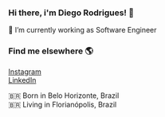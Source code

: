 ### Hi there, i'm Diego Rodrigues! 👋

🔭 I’m currently working as Software Engineer

  
### Find me elsewhere 🌎 

[Instagram](https://instagram.com/dihhbattistella) <br>
[LinkedIn](https://www.linkedin.com/in/diego-rodrigues-9b99228a)

🇧🇷 Born in Belo Horizonte, Brazil <br>
🇧🇷 Living in Florianópolis, Brazil <br>
<!--
**dihhrm/dihhrm** is a ✨ _special_ ✨ repository because its `README.md` (this file) appears on your GitHub profile.

Here are some ideas to get you started:


- 🌱 I’m currently learning ...
- 👯 I’m looking to collaborate on ...
- 🤔 I’m looking for help with ...
- 💬 Ask me about ...
- 📫 How to reach me: ...
- 😄 Pronouns: ...
- ⚡ Fun fact: ...
-->
